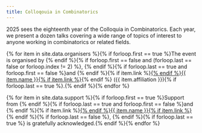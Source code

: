 ```yaml
---
title: Colloqouia in Combinatorics
---
```


2025 sees the eighteenth year of the Colloquia in Combinatorics. Each year, we present a dozen talks covering a wide range of topics of interest to anyone working in combinatorics or related fields.

<!-- **Event organisers:** {% for item in site.data.organisers %}{% if forloop.last == true and forloop.first == false %}and {% endif %}{% if item.link %}<a href="{{ item.link }}">{% endif %}{{ item.name }}{% if item.link %}</a>{% endif %} ({{ item.affiliation }}){% if forloop.last == false %}, {% endif %}{% endfor %} -->

{% for item in site.data.organisers %}{% if forloop.first == true %}The event is organised by {% endif %}{% if forloop.first == false and (forloop.last == false or forloop.index != 2) %}, {% endif %}{% if forloop.last == true and forloop.first == false %}and {% endif %}{% if item.link %}<a href="{{ item.link }}">{% endif %}{{ item.name }}{% if item.link %}</a>{% endif %} ({{ item.affiliation }}){% if forloop.last == true %}.{% endif %}{% endfor %}

{% for item in site.data.support %}{% if forloop.first == true %}Support from {% endif %}{% if forloop.last == true and forloop.first == false %}and {% endif %}{% if item.link %}<a href="{{ item.link }}">{% endif %}{{ item.name }}{% if item.link %}</a>{% endif %}{% if forloop.last == false %}, {% endif %}{% if forloop.last == true %} is gratefully acknowledged.{% endif %}{% endfor %}

